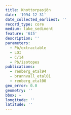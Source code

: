 ```yaml
---
title: Knottorpasjön
date: '1994-12-31'
date_collected_earliest: ''
record_type: core
medium: lake_sediment
feature: '615'
description: ''
parameters:
  - Pb/extractable
  - LOI
  - C/14
  - Pb/isotopes
publications:
  - renberg_etal94
  - brannvall_etal01
  - renberg_etal00
geo_error: 0.0
geometry: ''
bbox: ~
longitude: ''
latitude: ''
---
```

